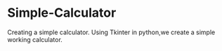 # Simple-Calculator
Creating a simple calculator.
Using Tkinter in python,we create a simple working calculator.
